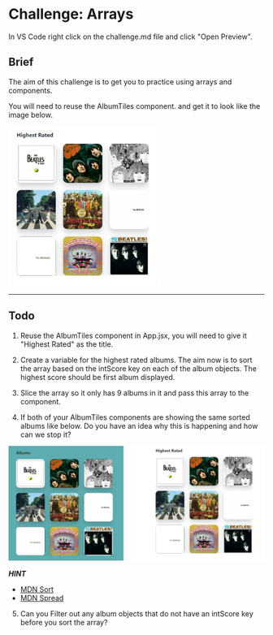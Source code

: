 # Challenge: Arrays

In VS Code right click on the challenge.md file and click "Open Preview".

## Brief

The aim of this challenge is to get you to practice using arrays and components.

You will need to reuse the AlbumTiles component. and get it to look like the image below.

<img src="./images/highest-rated.PNG" width="300"/>

---

## Todo

1. Reuse the AlbumTiles component in App.jsx, you will need to give it "Highest Rated" as the title.

2. Create a variable for the highest rated albums. The aim now is to sort the array based on the intScore key on each of the album objects. The highest score should be first album displayed.

3. Slice the array so it only has 9 albums in it and pass this array to the component.

4. If both of your AlbumTiles components are showing the same sorted albums like below. Do you have an idea why this is happening and how can we stop it?

<img src="./images/duplicate.PNG" width="600"/>

**_HINT_**

- [MDN Sort](https://developer.mozilla.org/en-US/docs/Web/JavaScript/Reference/Global_Objects/Array/sort)
- [MDN Spread](https://developer.mozilla.org/en-US/docs/Web/JavaScript/Reference/Operators/Spread_syntax)

5. Can you Filter out any album objects that do not have an intScore key before you sort the array?
